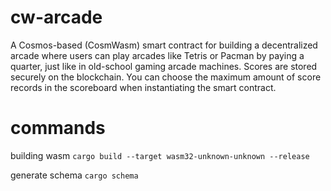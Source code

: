 # cw-arcade
A Cosmos-based (CosmWasm) smart contract for building a decentralized arcade where users can play arcades like Tetris or Pacman by paying a quarter, just like in old-school gaming arcade machines. Scores are stored securely on the blockchain. You can choose the maximum amount of score records in the scoreboard when instantiating the smart contract.

# commands
building wasm
`cargo build --target wasm32-unknown-unknown --release`

generate schema
`cargo schema`
